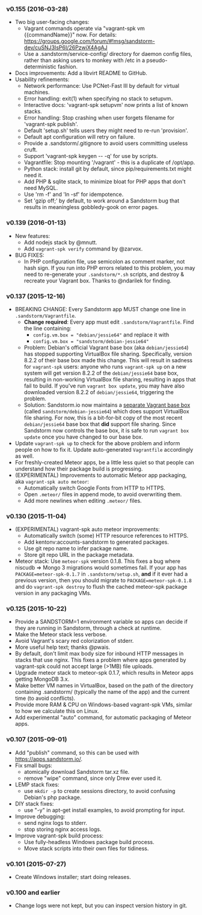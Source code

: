 ### v0.155 (2016-03-28)
- Two big user-facing changes:
    - Vagrant commands operate via "vagrant-spk vm {{commandName}}" now.
      For details: https://groups.google.com/forum/#!msg/sandstorm-dev/cuSNJ3IsP6I/26PzwiX4AgAJ
    - Use a .sandstorm/service-config/ directory for daemon config files,
      rather than asking users to monkey with /etc in a pseudo-deterministic
      fashion.
- Docs improvements: Add a libvirt README to GitHub.
- Usability refinements:
    - Network performance: Use PCNet-Fast III by default for virtual machines.
    - Error handling: exit(1) when specifying no stack to setupvm.
    - Interactive docs: 'vagrant-spk setupvm' now prints a list of known stacks.
    - Error handling: Stop crashing when user forgets filename for 'vagrant-spk publish'.
    - Default 'setup.sh' tells users they might need to re-run 'provision'.
    - Default apt configuration will retry on failure.
    - Provide a .sandstorm/.gitignore to avoid users committing useless cruft.
    - Support 'vagrant-spk keygen -- -q' for use by scripts.
    - Vagrantfile: Stop mounting '/vagrant' - this is a duplicate of /opt/app.
    - Python stack: install git by default, since pip/requirements.txt might need it.
    - Add PHP & sqlite stack, to minimize bloat for PHP apps that don't need MySQL.
    - Use 'rm -f' and 'ln -sf' for idempotence.
    - Set 'gzip off;' by default, to work around a Sandstorm bug that results
      in meaningless gobbledy-gook on error pages.

### v0.139 (2016-01-13)
- New features:
    - Add nodejs stack by @mnutt.
    - Add `vagrant-spk verify` command by @zarvox.
- BUG FIXES:
    - In PHP configuration file, use semicolon as comment marker, not hash sign.
      If you run into PHP errors related to this problem, you may need to
      re-generate your `.sandstorm/*.sh` scripts, and destroy & recreate your
      Vagrant box. Thanks to @ndarilek for finding.

### v0.137 (2015-12-16)
- BREAKING CHANGE: Every Sandstorm app MUST change one line in `.sandstorm/Vagrantfile`.
    - **Change required**: Every app must edit `.sandstorm/Vagrantfile`. Find the line containing:
        - `config.vm.box = "debian/jessie64"` and replace it with
        - `config.vm.box = "sandstorm/debian-jessie64"`
    - Problem: Debian's official Vagrant base box (aka `debian/jessie64`) has stopped
      supporting VirtualBox file sharing. Specifically, version 8.2.2 of their base box
      made this change. This will result in sadness for `vagrant-spk` users: anyone who
      runs `vagrant-spk up` on a new system will get version 8.2.2 of the `debian/jessie64`
      base box, resulting in non-working VirtualBox file sharing, resulting in apps that
      fail to build. If you've run `vagrant box update`, you may have also downloaded version
      8.2.2 of `debian/jessie64`, triggering the problem.
    - Solution: Sandstorm.io now maintains a
      [separate Vagrant base box](https://atlas.hashicorp.com/sandstorm/boxes/debian-jessie64)
      (called `sandstorm/debian-jessie64`) which does support VirtualBox file sharing.
      For now, this is a bit-for-bit copy of the most recent `debian/jessie64` base box
      that **did** support file sharing. Since Sandstorm now controls the base box, it is
      safe to run `vagrant box update` once you have changed to our base box.
- Update `vagrant-spk up` to check for the above problem and inform people on
  how to fix it. Update auto-generated `Vagrantfile` accordingly as well.
- For freshly-created Meteor apps, be a little less quiet so that people can
  understand how their package build is progressing.
- (EXPERIMENTAL) Improvements to automatic Meteor app packaging, aka
  `vagrant-spk auto meteor`:
    - Automatically switch Google Fonts from HTTP to HTTPS.
    - Open `.meteor/` files in append mode, to avoid overwriting them.
    - Add more newlines when editing `.meteor/` files.

### v0.130 (2015-11-04)
- (EXPERIMENTAL) vagrant-spk auto meteor improvements:
    - Automatically switch (some) HTTP resource references to HTTPS.
    - Add kentonv:accounts-sandstorm to generated packages.
    - Use git repo name to infer package name.
    - Store git repo URL in the package metadata.
- Meteor stack: Use `meteor-spk` version 0.1.8. This fixes a bug where
  niscudb => Mongo 3 migrations would sometimes fail. If your app has
  `PACKAGE=meteor-spk-0.1.7` in `.sandstorm/setup.sh`, **and** if it
  ever had a previous version, then you should migrate to
  `PACKAGE=meteor-spk-0.1.8` and do `vagrant-spk destroy` to flush the
  cached meteor-spk package version in any packaging VMs.

### v0.125 (2015-10-22)
- Provide a SANDSTORM=1 environment variable so apps can decide if they are
  running in Sandstorm, through a check at runtime.
- Make the Meteor stack less verbose.
- Avoid Vagrant's scary red colorization of stderr.
- More useful help text; thanks @pwais.
- By default, don't limit max body size for inbound HTTP messages in stacks
  that use nginx. This fixes a problem where apps generated by vagrant-spk
  could not accept large (>1MB) file uploads.
- Upgrade meteor stack to meteor-spk 0.1.7, which results in Meteor apps
  getting MongoDB 3.x.
- Make better VM names in VirtualBox, based on the path of the directory
  containing .sandstorm/ (typically the name of the app) and the current
  time (to avoid conflicts).
- Provide more RAM & CPU on Windows-based vagrant-spk VMs, similar to how
  we calculate this on Linux.
- Add experimental "auto" command, for automatic packaging of Meteor apps.

### v0.107 (2015-09-01)
- Add "publish" command, so this can be used with https://apps.sandstorm.io/.
- Fix small bugs:
    - atomically download Sandstorm tar.xz file.
    - remove "wipe" command, since only Drew ever used it.
- LEMP stack fixes:
    - use `mkdir -p` to create sessions directory, to avoid confusing Debian's php package.
- DIY stack fixes:
    - use "-y" in apt-get install examples, to avoid prompting for input.
- Improve debugging:
    - send nginx logs to stderr.
    - stop storing nginx access logs.
- Improve vagrant-spk build process:
    - Use fully-headless Windows package build process.
    - Move stack scripts into their own files for tidiness.

### v0.101 (2015-07-27)
- Create Windows installer; start doing releases.

### v0.100 and earlier
- Change logs were not kept, but you can inspect version history in git.
